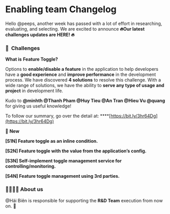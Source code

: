 # Enabling team Changelog

Hello @peeps, another week has passed with a lot of effort in researching, evaluating, and selecting. We are excited to announce **🔥Our latest challenges updates are HERE! 🔥**

### 💎  **Challenges**

**What is** **Feature Toggle?** 

Options to **enable/disable a feature** in the application to help developers have a **good experience** and **improve performance** in the development process. We have discovered **4 solutions** to resolve this challenge. With a wide range of solutions, we have the ability to **serve any type of usage and project** in development life. 

Kudo to **@minhth  @Thanh Pham  @Huy Tieu @An Tran @Hieu Vu @quang** for giving us useful knowledge! 

To follow our summary, go over the detail at: ****[https://bit.ly/3hr64Dg](https://bit.ly/3hr64Dg)

📍 **New** 

**[S1N] Feature toggle as an inline condition.**

**[S2N] Feature toggle with the value from the application’s config.**

**[S3N] Self-implement toggle management service for controlling/monitoring.**

**[S4N] Feature toggle management using 3rd parties.**

### 👨‍👨‍👧‍👦 About us

@Hải Biên is responsible for supporting the **R&D Team** execution from now on. 🥳
